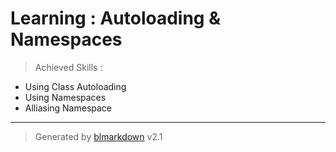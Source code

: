 # Learning : Autoloading & Namespaces
> Achieved Skills :

+ Using Class Autoloading
+ Using Namespaces
+ Alliasing Namespace

---
> Generated by [blmarkdown](https://github.com/bearaujus/blmarkdown) v2.1